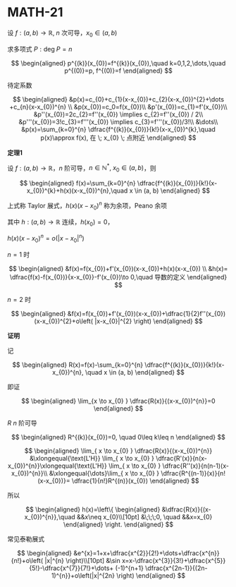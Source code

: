 # MATH-21

设 $f:(a,b)\to \mathbb{R}, \; n$ 次可导，$x_{0}\in(a,b)$

求多项式 $P:\mathrm{deg}\;P=n$

$$
\begin{aligned}
p^{(k)}(x_{0})=f^{(k)}(x_{0}),\quad k=0,1,2,\dots,\quad p^{(0)}=p, f^{(0)}=f
\end{aligned}
$$

待定系数

$$
\begin{aligned}
&p(x)=c_{0}+c_{1}(x-x_{0})+c_{2}(x-x_{0})^{2}+\dots +c_{n}(x-x_{0})^{n} \\
&p(x_{0})=c_0=f(x_{0})\\
&p'(x_{0})=c_{1}=f'(x_{0})\\
&p''(x_{0})=2c_{2}=f''(x_{0}) \implies c_{2}=f''(x_{0}) / 2\\
&p'''(x_{0})=3!c_{3}=f'''(x_{0}) \implies c_{3}=f'''(x_{0})/3!\\
&\dots\\
&p(x)=\sum_{k=0}^{n} \dfrac{f^{(k)}(x_{0})}{k!}(x-x_{0})^{k},\quad p(x)\approx f(x), 在 \; x_{0} \; 点附近
\end{aligned}
$$

**定理1**

设 $f:(a,b)\to \mathbb{R}$，$n$ 阶可导，$n\in \mathbb{N}^{*},\;x_{0}\in(a,b)$，则

$$
\begin{aligned}
f(x)=\sum_{k=0}^{n} \dfrac{f^{(k)}(x_{0})}{k!}(x-x_{0})^{k}+h(x)(x-x_{0})^{n},\quad x \in (a, b)
\end{aligned}
$$

上式称 Taylor 展式，$h(x)(x-x_{0})^{n}$ 称为余项，Peano 余项

其中 $h:(a,b)\to \mathbb{R}$ 连续，$h(x_{0})=0$，

$h(x)(x-x_{0})^{n}=o\left(|x-x_{0}|^{n}\right)$

$n=1$ 时

$$
\begin{aligned}
&f(x)=f(x_{0})+f'(x_{0})(x-x_{0})+h(x)(x-x_{0}) \\
&h(x)= \dfrac{f(x)-f(x_{0})}{x-x_{0}}-f'(x_{0})\to 0,\quad 导数的定义
\end{aligned}
$$

$n=2$ 时

$$
\begin{aligned}
&f(x)=f(x_{0})+f'(x_{0})(x-x_{0})+\dfrac{1}{2}f''(x_{0})(x-x_{0})^{2}+o\left( |x-x_{0}|^{2} \right) 
\end{aligned}
$$

**证明**

记

$$
\begin{aligned}
R(x)=f(x)-\sum_{k=0}^{n} \dfrac{f^{(k)}(x_{0})}{k!}(x-x_{0})^{n}, \quad x \in (a, b)
\end{aligned}
$$

即证

$$
\begin{aligned}
\lim_{x \to x_{0} } \dfrac{R(x)}{(x-x_{0})^{n}}=0
\end{aligned}
$$

$R$ $n$ 阶可导

$$
\begin{aligned}
R^{(k)}(x_{0})=0, \quad 0\leq k\leq n
\end{aligned}
$$

$$
\begin{aligned}
\lim_{ x \to x_{0} } \dfrac{R(x)}{(x-x_{0})^{n}} &\xlongequal{\text{L'H}} \lim_{ x \to x_{0} } \dfrac{R'(x)}{n(x-x_{0})^{n}}\xlongequal{\text{L'H}} \lim_{ x \to x_{0} } \dfrac{R''(x)}{n(n-1)(x-x_{0})^{n}}\\
&\xlongequal{\dots}\lim_{ x \to x_{0} } \dfrac{R^{(n-1)}(x)}{n!(x-x_{0})}= \dfrac{1}{n!}R^{(n)}(x_{0})
\end{aligned}
$$

所以

$$
\begin{aligned}
h(x)=\left\{
\begin{aligned}
&\dfrac{R(x)}{(x-x_{0})^{n}},\quad &&x\neq x_{0}\\[10pt]
&\;\;\;0, \quad &&x=x_{0}
\end{aligned}
\right.
\end{aligned}
$$

常见泰勒展式

$$
\begin{aligned}
&e^{x}=1+x+\dfrac{x^{2}}{2!}+\dots+\dfrac{x^{n}}{n!}+o\left( |x|^{n} \right)\\[10pt]
&\sin x=x-\dfrac{x^{3}}{3!}+\dfrac{x^{5}}{5!}-\dfrac{x^{7}}{7!}+\dots+ (-1)^{n+1} \dfrac{x^{2n-1}}{(2n-1)^{n}}+o\left(|x|^{2n} \right) 
\end{aligned}
$$